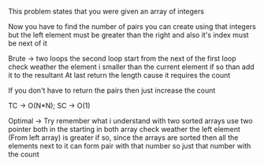 This problem states that you were given an array of integers

Now you  have to find the number of pairs you can create
using that integers but the left element must be greater than the right
and also it's index must be next of it

Brute ->
  two loops
  the second loop start from the next of the first loop
  check weather the element i smaller than the current element
  if so than add it to the resultant
At last return the length cause it requires the count

If you don't have to return the pairs then just increase the count

TC -> O(N*N);
SC -> O(1)

Optimal ->
  Try remember what i understand with two sorted arrays
  use two pointer both in the starting in  both array
  check weather the left element (From left array) is greater
  if so, since the arrays are sorted then all the elements
  next to it can form pair with that number so just that number with the count
  
